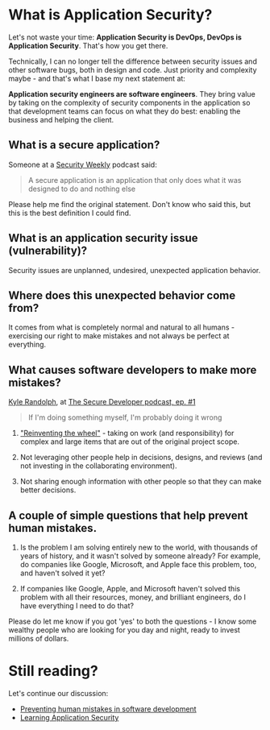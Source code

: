 # What is Application Security?

Let's not waste your time: **Application Security is DevOps, DevOps is
Application Security**. That's how you get there.

Technically, I can no longer tell the difference between security issues and
other software bugs, both in design and code. Just priority and complexity maybe
\- and that's what I base my next statement at:

**Application security engineers are software engineers**. They bring value by
taking on the complexity of security components in the application so that
development teams can focus on what they do best: enabling the business and
helping the client.

## What is a secure application?

Someone at a [Security Weekly](https://securityweekly.com/) podcast said:

>  A secure application is an application that only does what it was designed to
>  do and nothing else

Please help me find the original statement. Don't know who said this, but this
is the best definition I could find.

## What is an application security issue (vulnerability)?

Security issues are unplanned, undesired, unexpected application behavior.

## Where does this unexpected behavior come from?

It comes from what is completely normal and natural to all humans - exercising
our right to make mistakes and not always be perfect at everything.

## What causes software developers to make more mistakes?

[Kyle Randolph](https://twitter.com/kylerandolph), at
[The Secure Developer podcast, ep. #1](https://www.heavybit.com/library/podcasts/the-secure-developer/ep-1-prioritizing-secure-development/)

> If I'm doing something myself, I'm probably doing it wrong

1.  ["Reinventing the wheel"](https://en.wikipedia.org/wiki/Reinventing_the_wheel)
    \- taking on work (and responsibility) for complex and large items that are
    out of the original project scope.

2.  Not leveraging other people help in decisions, designs, and reviews (and not
    investing in the collaborating environment).

3.  Not sharing enough information with other people so that they can make
    better decisions.

## A couple of simple questions that help prevent human mistakes.

1.  Is the problem I am solving entirely new to the world, with thousands of
    years of history, and it wasn't solved by someone already? For example, do
    companies like Google, Microsoft, and Apple face this problem, too, and
    haven't solved it yet?

2.  If companies like Google, Apple, and Microsoft haven't solved this problem
    with all their resources, money, and brilliant engineers, do I have
    everything I need to do that?

Please do let me know if you got 'yes' to both the questions - I know some
wealthy people who are looking for you day and night, ready to invest millions
of dollars.

# Still reading?

Let's continue our discussion:

*   [Preventing human mistakes in software development](prevent/)
*   [Learning Application Security](learn/)
